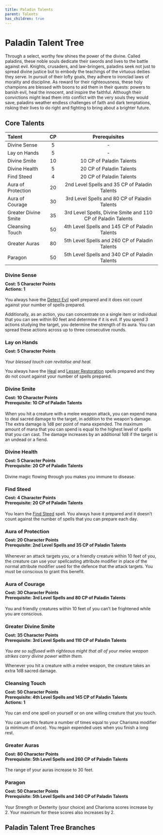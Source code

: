 ```yaml
---
title: Paladin Talents
parent: Talents
has_children: true
---
```


# Paladin Talent Tree
Through a select, worthy few shines the power of the divine. Called paladins, these noble souls dedicate their swords and lives to the battle against evil. Knights, crusaders, and law-bringers, paladins seek not just to spread divine justice but to embody the teachings of the virtuous deities they serve. In pursuit of their lofty goals, they adhere to ironclad laws of morality and discipline. As reward for their righteousness, these holy champions are blessed with boons to aid them in their quests: powers to banish evil, heal the innocent, and inspire the faithful. Although their convictions might lead them into conflict with the very souls they would save, paladins weather endless challenges of faith and dark temptations, risking their lives to do right and fighting to bring about a brighter future.

## Core Talents

| Talent | CP | Prerequisites |
|:-------|:--:|:--------------:|
| Divine Sense | 5 | - |
| Lay on Hands | 5 | - |
| Divine Smite | 10 | 10 CP of Paladin Talents |
| Divine Health | 5 | 20 CP of Paladin Talents |
| Find Steed | 4 | 20 CP of Paladin Talents |
| Aura of Protection | 20 | 2nd Level Spells and 35 CP of Paladin Talents |
| Aura of Courage | 30 | 3rd Level Spells and 80 CP of Paladin Talents |
| Greater Divine Smite | 35 | 3rd Level Spells, Divine Smite and 110 CP of Paladin Talents |
| Cleansing Touch | 50 | 4th Level Spells and 145 CP of Paladin Talents | 
| Greater Auras | 80 | 5th Level Spells and 260 CP of Paladin Talents | 
| Paragon | 50 | 5th Level Spells and 340 CP of Paladin Talents | 

### Divine Sense

<div style="margin-top:-10px;"></div>

#### **Cost:** 5 Character Points<br>**Actions:** 1
You always have the [Detect Evil](https://stormchaserroleplaying.com/stormchaserRPG/Spells/1/Divination/#detect-evil) spell prepared and it does not count against your number of spells prepared.

Additionally, as an action, you can concentrate on a single item or individual that you can see within 60 feet and determine if it is evil. If you spend 3 actions studying the target, you determine the strength of its aura. You can spread these actions across up to three consecutive rounds.

### Lay on Hands

<div style="margin-top:-10px;"></div>

#### **Cost:** 5 Character Points
*Your blessed touch can revitalise and heal.*

You always have the [Heal](https://stormchaserroleplaying.com/stormchaserRPG/Spells/1/Restoration/#heal) and [Lesser Restoration](https://stormchaserroleplaying.com/stormchaserRPG/Spells/Level2/Abjuration/#lesser-restoration) spells prepared and they do not count against your number of spells prepared.

### Divine Smite

<div style="margin-top:-10px;"></div>

#### **Cost:** 10 Character Points<br>**Prerequisite:** 10 CP of Paladin Talents
When you hit a creature with a melee weapon attack, you can expend mana to deal sacred damage to the target, in addition to the weapon's damage. The extra damage is 1d8 per point of mana expended. The maximum amount of mana that you can spend is equal to the highest level of spells that you can cast. The damage increases by an additional 1d8 if the target is an undead or a fiend.

### Divine Health

<div style="margin-top:-10px;"></div>

#### **Cost:** 5 Character Points<br>**Prerequisite:** 20 CP of Paladin Talents
Divine magic flowing through you makes you immune to disease.

### Find Steed

<div style="margin-top:-10px;"></div>

#### **Cost:** 4 Character Points<br>**Prerequisite:** 20 CP of Paladin Talents
You learn the [Find Steed](https://stormchaserroleplaying.com/stormchaserRPG/Spells/2/Conjuration/#find-steed) spell. You always have it prepared and it doesn’t count against the number of spells that you can prepare each day.

### Aura of Protection

<div style="margin-top:-10px;"></div>

#### **Cost:** 20 Character Points<br>**Prerequisite:** 2nd Level Spells and 35 CP of Paladin Talents
Whenever an attack targets you, or a friendly creature within 10 feet of you, the creature can use your spellcasting attribute modifier in place of the normal attribute modifier used for the defence that the attack targets. You must be conscious to grant this benefit.

### Aura of Courage

<div style="margin-top:-10px;"></div>

#### **Cost:** 30 Character Points<br>**Prerequisite:** 3rd Level Spells and 80 CP of Paladin Talents
You and friendly creatures within 10 feet of you can’t be frightened while you are conscious.

### Greater Divine Smite

<div style="margin-top:-10px;"></div>

#### **Cost:** 35 Character Points<br>**Prerequisite:** 3rd Level Spells and 110 CP of Paladin Talents
*You are so suffused with righteous might that all of your melee weapon strikes carry divine power within them.*

Whenever you hit a creature with a melee weapon, the creature takes an extra 1d8 sacred damage.

### Cleansing Touch

<div style="margin-top:-10px;"></div>

#### **Cost:** 50 Character Points<br>**Prerequisite:** 4th Level Spells and 145 CP of Paladin Talents<br>**Actions:** 1
You can end one spell on yourself or on one willing creature that you touch.

You can use this feature a number of times equal to your Charisma modifier (a minimum of once). You regain expended uses when you finish a long rest.

### Greater Auras

<div style="margin-top:-10px;"></div>

#### **Cost:** 80 Character Points<br>**Prerequisite:** 5th Level Spells and 260 CP of Paladin Talents
The range of your auras increase to 30 feet.

### Paragon

<div style="margin-top:-10px;"></div>

#### **Cost:** 50 Character Points<br>**Prerequisite:** 5th Level Spells and 340 CP of Paladin Talents
Your Strength or Dexterity (your choice) and Charisma scores increase by 2. Your maximum for these scores also increases by 2.

## Paladin Talent Tree Branches
